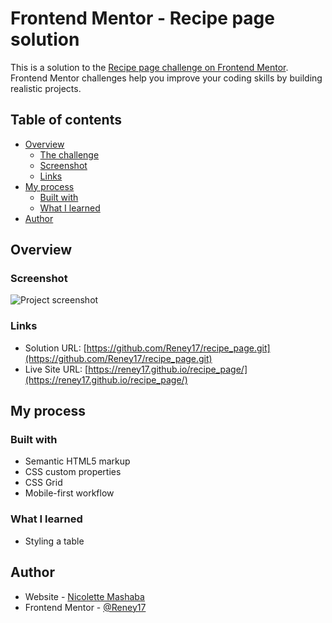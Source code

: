 # Frontend Mentor - Recipe page solution

This is a solution to the [Recipe page challenge on Frontend Mentor](https://www.frontendmentor.io/challenges/recipe-page-KiTsR8QQKm). Frontend Mentor challenges help you improve your coding skills by building realistic projects.

## Table of contents

- [Overview](#overview)
  - [The challenge](#the-challenge)
  - [Screenshot](#screenshot)
  - [Links](#links)
- [My process](#my-process)
  - [Built with](#built-with)
  - [What I learned](#what-i-learned)
- [Author](#author)

## Overview

### Screenshot

![Project screenshot](assets/images/screenshot.png)

### Links

- Solution URL: [https://github.com/Reney17/recipe_page.git](https://github.com/Reney17/recipe_page.git)
- Live Site URL: [https://reney17.github.io/recipe_page/](https://reney17.github.io/recipe_page/)

## My process

### Built with

- Semantic HTML5 markup
- CSS custom properties
- CSS Grid
- Mobile-first workflow

### What I learned

- Styling a table

## Author

- Website - [Nicolette Mashaba]()
- Frontend Mentor - [@Reney17](https://www.frontendmentor.io/profile/Reney17)

